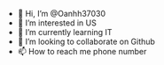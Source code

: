 - 👋 Hi, I’m @Oanhh37030
- 👀 I’m interested in US
- 🌱 I’m currently learning IT
- 💞️ I’m looking to collaborate on Github
- 📫 How to reach me phone number

<!---
Oanhh37030/Oanhh37030 is a ✨ special ✨ repository because its `README.md` (this file) appears on your GitHub profile.
You can click the Preview link to take a look at your changes.
--->
